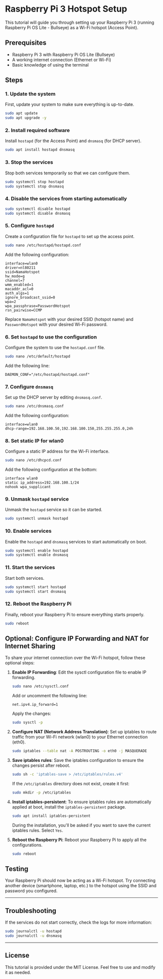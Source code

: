 
# Raspberry Pi 3 Hotspot Setup

This tutorial will guide you through setting up your Raspberry Pi 3 (running Raspberry Pi OS Lite - Bullseye) as a Wi-Fi hotspot (Access Point).

## Prerequisites

- Raspberry Pi 3 with Raspberry Pi OS Lite (Bullseye)
- A working internet connection (Ethernet or Wi-Fi)
- Basic knowledge of using the terminal

## Steps

### 1. Update the system
First, update your system to make sure everything is up-to-date.

```bash
sudo apt update
sudo apt upgrade -y
```

### 2. Install required software
Install `hostapd` (for the Access Point) and `dnsmasq` (for DHCP server).

```bash
sudo apt install hostapd dnsmasq
```

### 3. Stop the services
Stop both services temporarily so that we can configure them.

```bash
sudo systemctl stop hostapd
sudo systemctl stop dnsmasq
```

### 4. Disable the services from starting automatically

```bash
sudo systemctl disable hostapd
sudo systemctl disable dnsmasq
```

### 5. Configure `hostapd`
Create a configuration file for `hostapd` to set up the access point.

```bash
sudo nano /etc/hostapd/hostapd.conf
```

Add the following configuration:

```plaintext
interface=wlan0
driver=nl80211
ssid=NamaHotspot
hw_mode=g
channel=7
wmm_enabled=1
macaddr_acl=0
auth_algs=1
ignore_broadcast_ssid=0
wpa=2
wpa_passphrase=PasswordHotspot
rsn_pairwise=CCMP
```

Replace `NamaHotspot` with your desired SSID (hotspot name) and `PasswordHotspot` with your desired Wi-Fi password.

### 6. Set `hostapd` to use the configuration
Configure the system to use the `hostapd.conf` file.

```bash
sudo nano /etc/default/hostapd
```

Add the following line:

```plaintext
DAEMON_CONF="/etc/hostapd/hostapd.conf"
```

### 7. Configure `dnsmasq`
Set up the DHCP server by editing `dnsmasq.conf`.

```bash
sudo nano /etc/dnsmasq.conf
```

Add the following configuration:

```plaintext
interface=wlan0
dhcp-range=192.168.100.50,192.168.100.150,255.255.255.0,24h
```

### 8. Set static IP for wlan0
Configure a static IP address for the Wi-Fi interface.

```bash
sudo nano /etc/dhcpcd.conf
```

Add the following configuration at the bottom:

```plaintext
interface wlan0
static ip_address=192.168.100.1/24
nohook wpa_supplicant
```

### 9. Unmask `hostapd` service
Unmask the `hostapd` service so it can be started.

```bash
sudo systemctl unmask hostapd
```

### 10. Enable services
Enable the `hostapd` and `dnsmasq` services to start automatically on boot.

```bash
sudo systemctl enable hostapd
sudo systemctl enable dnsmasq
```

### 11. Start the services
Start both services.

```bash
sudo systemctl start hostapd
sudo systemctl start dnsmasq
```

### 12. Reboot the Raspberry Pi
Finally, reboot your Raspberry Pi to ensure everything starts properly.

```bash
sudo reboot
```

## Optional: Configure IP Forwarding and NAT for Internet Sharing

To share your internet connection over the Wi-Fi hotspot, follow these optional steps:

1. **Enable IP Forwarding**:
   Edit the sysctl configuration file to enable IP forwarding.

   ```bash
   sudo nano /etc/sysctl.conf
   ```

   Add or uncomment the following line:

   ```plaintext
   net.ipv4.ip_forward=1
   ```

   Apply the changes:

   ```bash
   sudo sysctl -p
   ```

2. **Configure NAT (Network Address Translation)**:
   Set up iptables to route traffic from your Wi-Fi network (wlan0) to your Ethernet connection (eth0).

   ```bash
   sudo iptables --table nat -A POSTROUTING -o eth0 -j MASQUERADE
   ```

3. **Save iptables rules**:
   Save the iptables configuration to ensure the changes persist after reboot.

   ```bash
   sudo sh -c 'iptables-save > /etc/iptables/rules.v4'
   ```

   If the `/etc/iptables` directory does not exist, create it first:

   ```bash
   sudo mkdir -p /etc/iptables
   ```

4. **Install iptables-persistent**:
   To ensure iptables rules are automatically applied at boot, install the `iptables-persistent` package.

   ```bash
   sudo apt install iptables-persistent
   ```

   During the installation, you'll be asked if you want to save the current iptables rules. Select `Yes`.

5. **Reboot the Raspberry Pi**:
   Reboot your Raspberry Pi to apply all the configurations.

   ```bash
   sudo reboot
   ```

## Testing

Your Raspberry Pi should now be acting as a Wi-Fi hotspot. Try connecting another device (smartphone, laptop, etc.) to the hotspot using the SSID and password you configured.

---

## Troubleshooting

If the services do not start correctly, check the logs for more information:

```bash
sudo journalctl -u hostapd
sudo journalctl -u dnsmasq
```

---

## License

This tutorial is provided under the MIT License. Feel free to use and modify it as needed.
